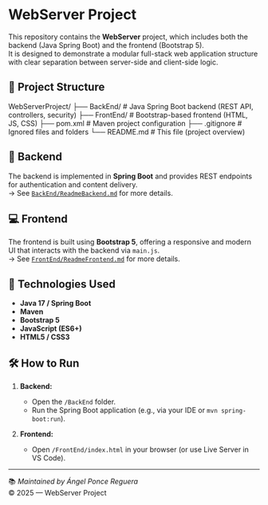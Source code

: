 # WebServer Project

This repository contains the **WebServer** project, which includes both the backend (Java Spring Boot) and the frontend (Bootstrap 5).  
It is designed to demonstrate a modular full-stack web application structure with clear separation between server-side and client-side logic.

## 📁 Project Structure

WebServerProject/
├── BackEnd/ # Java Spring Boot backend (REST API, controllers, security)
├── FrontEnd/ # Bootstrap-based frontend (HTML, JS, CSS)
├── pom.xml # Maven project configuration
├── .gitignore # Ignored files and folders
└── README.md # This file (project overview)

## 🚀 Backend

The backend is implemented in **Spring Boot** and provides REST endpoints for authentication and content delivery.  
→ See [`BackEnd/ReadmeBackend.md`](./BackEnd/ReadmeBackend.md) for more details.

## 💻 Frontend

The frontend is built using **Bootstrap 5**, offering a responsive and modern UI that interacts with the backend via `main.js`.  
→ See [`FrontEnd/ReadmeFrontend.md`](./FrontEnd/ReadmeFrontend.md) for more details.

## 🧩 Technologies Used

- **Java 17 / Spring Boot**
- **Maven**
- **Bootstrap 5**
- **JavaScript (ES6+)**
- **HTML5 / CSS3**

## 🛠 How to Run

1. **Backend:**  
   - Open the `/BackEnd` folder.  
   - Run the Spring Boot application (e.g., via your IDE or `mvn spring-boot:run`).

2. **Frontend:**  
   - Open `/FrontEnd/index.html` in your browser (or use Live Server in VS Code).

---

📚 *Maintained by Ángel Ponce Reguera*  
© 2025 — WebServer Project